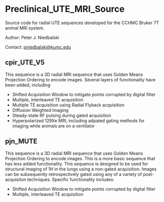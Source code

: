 # Preclinical_UTE_MRI_Source
Source code for radial UTE sequences developed for the CCHMC Bruker 7T animal MRI system.

Author: Peter J. Niedbalski

Contact: pniedbalski@kumc.edu

## cpir_UTE_V5
This sequence is a 3D radial MRI sequence that uses Golden Means Projection Ordering to encode images. Several layers of functionality have been added, including
* Shifted Acquisition Window to mitigate points corrupted by digital filter
* Multiple, interleaved TE acquisition
* Multiple TE acquisition using Radial Flyback acquisition
* Diffusion Weighted Imaging
* Steady-state RF pulsing during gated acquisition
* Hyperpolarized 129Xe MRI, including adpated gating methods for imaging while animals are on a ventilator

## pjn_MUTE
This sequence is a 3D radial MRI sequence that uses Golden Means Projection Ordering to encode images. This is a more basic sequence that has less added functionality. This sequence is designed to be used for structural imaging of 1H in the lungs using a non-gated acquisition. Images can be subsequently retrospectively gated using any of a variety of post-acquisiton techniques. Specific functionality includes:
* Shifted Acquisition Window to mitigate points corrupted by digital filter
* Multiple, interleaved TE acquisition
